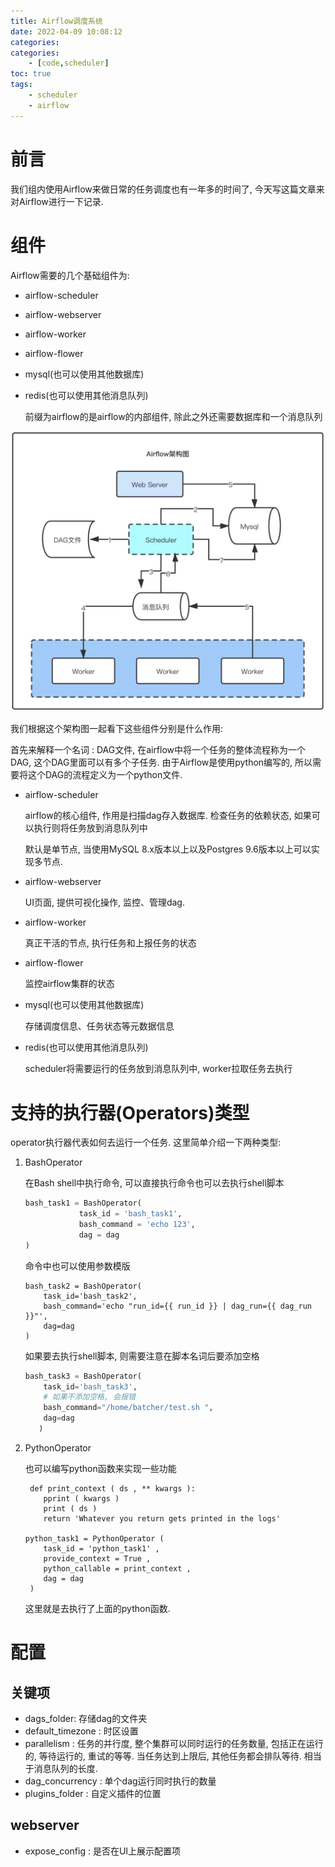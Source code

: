 ```yaml
---
title: Airflow调度系统
date: 2022-04-09 10:08:12
categories: 
categories: 
	- [code,scheduler]
toc: true
tags: 
	- scheduler
	- airflow
---
```


# 前言

我们组内使用Airflow来做日常的任务调度也有一年多的时间了, 今天写这篇文章来对Airflow进行一下记录.

# 组件

Airflow需要的几个基础组件为:

- airflow-scheduler

- airflow-webserver

- airflow-worker

- airflow-flower

- mysql(也可以使用其他数据库)

- redis(也可以使用其他消息队列)

	前缀为airflow的是airflow的内部组件, 除此之外还需要数据库和一个消息队列

<!--more-->

![](https://raw.githubusercontent.com/liunaijie/images/master/371649498716_.pic.jpg)

我们根据这个架构图一起看下这些组件分别是什么作用:

首先来解释一个名词 : DAG文件, 在airflow中将一个任务的整体流程称为一个DAG, 这个DAG里面可以有多个子任务. 由于Airflow是使用python编写的, 所以需要将这个DAG的流程定义为一个python文件.

- airflow-scheduler

	airflow的核心组件, 作用是扫描dag存入数据库. 检查任务的依赖状态, 如果可以执行则将任务放到消息队列中

	默认是单节点, 当使用MySQL 8.x版本以上以及Postgres 9.6版本以上可以实现多节点. 

- airflow-webserver

	UI页面, 提供可视化操作, 监控、管理dag.

- airflow-worker

	真正干活的节点, 执行任务和上报任务的状态

- airflow-flower

	监控airflow集群的状态

- mysql(也可以使用其他数据库)

	存储调度信息、任务状态等元数据信息

- redis(也可以使用其他消息队列)

	scheduler将需要运行的任务放到消息队列中, worker拉取任务去执行

# 支持的执行器(Operators)类型

operator执行器代表如何去运行一个任务. 这里简单介绍一下两种类型:

1. BashOperator

	在Bash shell中执行命令, 可以直接执行命令也可以去执行shell脚本

	```py
	bash_task1 = BashOperator(
			    task_id = 'bash_task1',
			    bash_command = 'echo 123',
			    dag = dag
	)
	```

	命令中也可以使用参数模版

	```pyt
	bash_task2 = BashOperator(
	    task_id='bash_task2',
	    bash_command='echo "run_id={{ run_id }} | dag_run={{ dag_run }}"',
	    dag=dag
	)
	```

	如果要去执行shell脚本, 则需要注意在脚本名词后要添加空格

	```py
	bash_task3 = BashOperator(
	    task_id='bash_task3',
	    # 如果不添加空格, 会报错
	    bash_command="/home/batcher/test.sh ",
	    dag=dag
	   )
	```

2. PythonOperator

	也可以编写python函数来实现一些功能

	```pyth
	 def print_context ( ds , ** kwargs ):
	    pprint ( kwargs )
	    print ( ds )
	    return 'Whatever you return gets printed in the logs'
	
	python_task1 = PythonOperator (
	    task_id = 'python_task1' ,
	    provide_context = True ,
	    python_callable = print_context ,
	    dag = dag 
	 )
	```

	这里就是去执行了上面的python函数.

# 配置

## 关键项

- dags_folder: 存储dag的文件夹
- default_timezone : 时区设置
- parallelism : 任务的并行度, 整个集群可以同时运行的任务数量, 包括正在运行的, 等待运行的, 重试的等等. 当任务达到上限后, 其他任务都会排队等待. 相当于消息队列的长度.
- dag_concurrency :  单个dag运行同时执行的数量
- plugins_folder : 自定义插件的位置

## webserver

- expose_config : 是否在UI上展示配置项